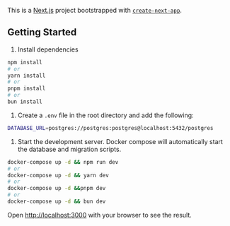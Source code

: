 This is a [Next.js](https://nextjs.org) project bootstrapped with [`create-next-app`](https://nextjs.org/docs/app/api-reference/cli/create-next-app).

## Getting Started

1. Install dependencies

```bash
npm install
# or
yarn install
# or
pnpm install
# or
bun install
```

1. Create a `.env` file in the root directory and add the following:

```bash
DATABASE_URL=postgres://postgres:postgres@localhost:5432/postgres
```

1. Start the development server. Docker compose will automatically start the database and migration scripts.

```bash
docker-compose up -d && npm run dev
# or
docker-compose up -d && yarn dev
# or
docker-compose up -d &&pnpm dev
# or
docker-compose up -d && bun dev
```

Open [http://localhost:3000](http://localhost:3000) with your browser to see the result.
